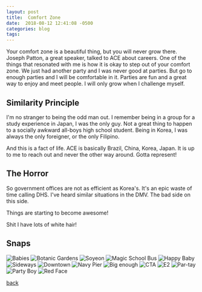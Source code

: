 ```yaml
---
layout: post
title:  Comfort Zone
date:  2018-08-12 12:41:08 -0500
categories: blog 
tags: 
---
```


Your comfort zone is a beautiful thing, but you will never grow there. Joseph Patton, a great speaker, talked to ACE about careers. One of the things that resonated with me is how it is okay to step out of your comfort zone. We just had another party and I was never good at parties. But go to enough parties and I will be comfortable in it. Parties are fun and a great way to enjoy and meet people. I will only grow when I challenge myself.

## Similarity Principle

I'm no stranger to being the odd man out. I remember being in a group for a study experience in Japan, I was the only guy. Not a great thing to happen to a socially awkward all-boys high school student. Being in Korea, I was always the only foreigner, or the only Filipino.

And this is a fact of life. ACE is basically Brazil, China, Korea, Japan. It is up to me to reach out and never the other way around. Gotta represent!

## The Horror

So government offices are not as efficient as Korea's. It's an epic waste of time calling DHS. I've heard similar situations in the DMV. The bad side on this side.

Things are starting to become awesome!

Shit I have lots of white hair!

## Snaps

![](/assets/img/1808/20180805-babies.jpg "Babies")
![](/assets/img/1808/20180805-botanicgardens.jpg "Botanic Gardens")
![](/assets/img/1808/20180805-soyeon.jpg "Soyeon")
![](/assets/img/1808/20180805-yellowschoolbus.jpg "Magic School Bus")
![](/assets/img/1808/20180807-happybaby.jpg "Happy Baby")
![](/assets/img/1808/20180809-sideways.jpg "Sideways")
![](/assets/img/1808/20180810-downtown.jpg "Downtown")
![](/assets/img/1808/20180810-navypier.jpg "Navy Pier")
![](/assets/img/1808/20180810-nowbigenoughtodothis.jpg "Big enough")
![](/assets/img/1808/20180810-travelhome.jpg "CTA")
![](/assets/img/1808/20180811-e2party.jpg "E2")
![](/assets/img/1808/20180811-partay.jpg "Par-tay")
![](/assets/img/1808/20180811-partyboy.jpg "Party Boy")
![](/assets/img/1808/20180811-redface.jpg "Red Face")

[back](/blog)
